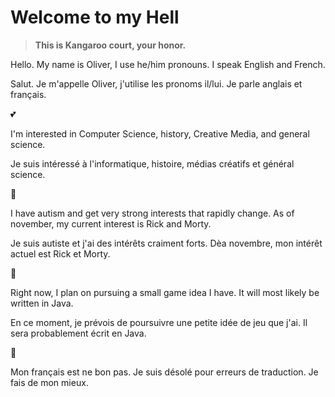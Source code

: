 # Welcome to my Hell
> **This is Kangaroo court, your honor.**

Hello. My name is Oliver, I use he/him pronouns. I speak English and French.

Salut. Je m'appelle Oliver, j'utilise les pronoms il/lui. Je parle anglais et français.

💕

I'm interested in Computer Science, history, Creative Media, and general science.

Je suis intéressé à l'informatique, histoire, médias créatifs et général science.

🧪

I have autism and get very strong interests that rapidly change. As of november, my current interest is Rick and Morty.

Je suis autiste et j'ai des intérêts craiment forts. Dèa novembre, mon intérêt actuel est Rick et Morty.

🔬

Right now, I plan on pursuing a small game idea I have. It will most likely be written in Java.

En ce moment, je prévois de poursuivre une petite idée de jeu que j'ai. Il sera probablement écrit en Java.

🧫

Mon français est ne bon pas. Je suis désolé pour erreurs de traduction. Je fais de mon mieux.
